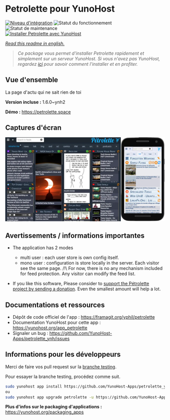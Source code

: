 <!--
N.B.: This README was automatically generated by https://github.com/YunoHost/apps/tree/master/tools/README-generator
It shall NOT be edited by hand.
-->

# Petrolette pour YunoHost

[![Niveau d'intégration](https://dash.yunohost.org/integration/petrolette.svg)](https://dash.yunohost.org/appci/app/petrolette) ![Statut du fonctionnement](https://ci-apps.yunohost.org/ci/badges/petrolette.status.svg) ![Statut de maintenance](https://ci-apps.yunohost.org/ci/badges/petrolette.maintain.svg)  
[![Installer Petrolette avec YunoHost](https://install-app.yunohost.org/install-with-yunohost.svg)](https://install-app.yunohost.org/?app=petrolette)

*[Read this readme in english.](./README.md)*

> *Ce package vous permet d'installer Petrolette rapidement et simplement sur un serveur YunoHost.
Si vous n'avez pas YunoHost, regardez [ici](https://yunohost.org/#/install) pour savoir comment l'installer et en profiter.*

## Vue d'ensemble

La page d'actu qui ne sait rien de toi

**Version incluse :** 1.6.0~ynh2

**Démo :** https://petrolette.space

## Captures d'écran

![Capture d'écran de Petrolette](./doc/screenshots/petrolette.webp)

## Avertissements / informations importantes


- The application has 2 modes 
    - multi user : each user store is own config itself.
    - mono user : configuration is store locally in the server. Each visitor see the same page. 
        /!\ For now, there is no any mechanism included for feed protection. Any visitor can modify the feed list.

- If you like this software, Please consider to [support the Pétrolette project by sending a donation](https://liberapay.com/yPhil/donate). Even the smallest amount will help a lot.

## Documentations et ressources

* Dépôt de code officiel de l'app : <https://framagit.org/yphil/petrolette>
* Documentation YunoHost pour cette app : <https://yunohost.org/app_petrolette>
* Signaler un bug : <https://github.com/YunoHost-Apps/petrolette_ynh/issues>

## Informations pour les développeurs

Merci de faire vos pull request sur la [branche testing](https://github.com/YunoHost-Apps/petrolette_ynh/tree/testing).

Pour essayer la branche testing, procédez comme suit.

``` bash
sudo yunohost app install https://github.com/YunoHost-Apps/petrolette_ynh/tree/testing --debug
ou
sudo yunohost app upgrade petrolette -u https://github.com/YunoHost-Apps/petrolette_ynh/tree/testing --debug
```

**Plus d'infos sur le packaging d'applications :** <https://yunohost.org/packaging_apps>
